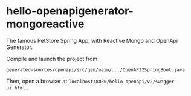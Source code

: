 # hello-openapigenerator-mongoreactive
The famous PetStore Spring App, with Reactive Mongo and OpenApi Generator.

Compile and launch the project from

````
generated-sources/openapi/src/gen/main/.../OpenAPI2SpringBoot.java
````

Then, open a browser at `localhost:8080/hello-openapi/v2/swagger-ui.html`.

